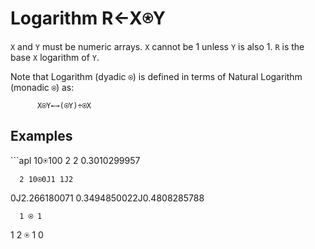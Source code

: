<div style="display: none;">
  ⍟
</div>






<h1 class="heading"><span class="name">Logarithm</span> <span class="command">R←X⍟Y</span></h1>



`X` and `Y` must be numeric arrays. `X` cannot be 1 unless `Y` is also 1. `R` is the base `X` logarithm of `Y`.


Note that Logarithm (dyadic `⍟`) is defined in terms of Natural Logarithm (monadic `⍟`) as:
```apl
      X⍟Y←→(⍟Y)÷⍟X
```

<h2 class="example">Examples</h2>
```apl
      10⍟100 2
2 0.3010299957
 
      2 10⍟0J1 1J2
0J2.266180071 0.3494850022J0.4808285788
 
      1 ⍟ 1
1
      2 ⍟ 1
0
```



